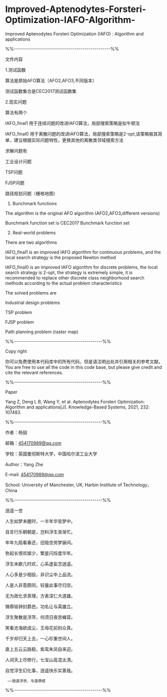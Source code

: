 # Improved-Aptenodytes-Forsteri-Optimization-IAFO-Algorithm-
Improved Aptenodytes Forsteri Optimization (IAFO) : Algorithm and applications

%%------------------------------------------------%%

文件内容

1.测试函数

算法是原始AFO算法（AFO2,AFO3,不同版本）

测试函数集合是CEC2017测试函数集

2.现实问题

算法有两个

IAFO_final1 用于连续问题的改进IAFO算法，局部搜索策略是拟牛顿法

IAFO_final0 用于离散问题的改进IAFO算法，局部搜索策略是2-opt,该策略极其简单，建议根据实际问题特性，更换其他的离散类邻域搜索方法

求解问题有

工业设计问题

TSP问题

FJSP问题

路径规划问题（栅格地图）

1. Bunchmark functions

The algorithm is the original AFO algorithm (AFO2,AFO3,different versions)

Bunchmark function set is CEC2017 Bunchmark function set

2. Real-world problems

There are two algorithms

IAFO_final1 is an improved IAFO algorithm for continuous problems, and the local search strategy is the proposed Newton method

IAFO_final0 is an improved IAFO algorithm for discrete problems, the local search strategy is 2-opt, the strategy is extremely simple, it is recommended to replace other discrete class neighborhood search methods according to the actual problem characteristics

The solved problems are

Industrial design problems

TSP problem

FJSP problem

Path planning problem (raster map)

%%--------------------------------------------%%

Copy right

你可以免费使用本代码库中的所有代码，但是请注明出处并引用相关的参考文献。
You are free to use all the code in this code base, but please give credit and cite the relevant references.

%%--------------------------------------------%%

Paper

Yang Z, Deng L B, Wang Y, et al. Aptenodytes Forsteri Optimization: Algorithm and applications[J]. Knowledge-Based Systems, 2021, 232: 107483.

%%--------------------------------------------%%

作者：杨喆

邮箱：454170989@qq.com

学校：英国曼彻斯特大学，中国哈尔滨工业大学

Author：Yang Zhe

E-mail: 454170989@qq.com

School: University of Manchester, UK, Harbin Institute of Technology，China

%%--------------------------------------------%%

逍遥一世

人生如梦未醒时，一半年华皆梦中。

自言行乐朝朝是，岂料浮生渐渐忙。

年年九陌看春还，旧隐空劳梦寐间。

弥起长恨欢娱少，繁星闪烁度华年。

浮生未歇几时欢，心系虚妄怎逍遥。



人心多是少相投，非识尘中上品流。

人是人非意颇同，较量此事尽归空。

无为政化求真理，方表深仁大道雄。

铸鼎铭钟封爵邑，功名让与英雄立。

浮生聚散是浮萍，何须日夜苦蝇营。



笑看沧海欲成尘，王母花前别众真。

千岁却归天上去，一心珍重世间人。

直上五云云路稳，紫鸾朱凤自来迎。

人间天上尽修行，七宝山高混太清。

自觉浮生幻化事，逍遥快乐实善哉。


     ——逍遥浮世，与道俱成   
     
%%--------------------------------------------%%

